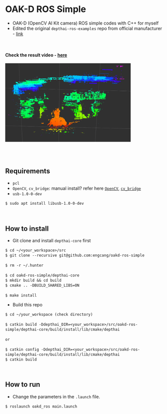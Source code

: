 # OAK-D ROS Simple
+ OAK-D (OpenCV AI Kit camera) ROS simple codes with C++ for myself
+ Edited the original `depthai-ros-examples` repo from official manufacturer - [link](https://github.com/luxonis/depthai-ros-examples)

<br>

#### Check the result video - [here](https://youtu.be/0Wla_efIOn0)

  <p align="left">
  <img src="pcl.png" width="400"/>
  </p>
  
<br>
<br>

## Requirements
+ `pcl`
+ `OpenCV`, `cv_bridge`: manual install? refer here [`OpenCV`](https://github.com/engcang/vins-application#-opencv-with-cuda-necessary-for-gpu-version-1), [`cv_bridge`](https://github.com/engcang/vins-application#-cv_bridge-with-built-opencv-necessary-for-whom-built-opencv-manually-from-above)
+ `usb-1.0-0-dev`
~~~shell
$ sudo apt install libusb-1.0-0-dev
~~~

<br> 

## How to install

+ Git clone and install `depthai-core` first

```shell
$ cd ~/<your_workspace>/src
$ git clone --recursive git@github.com:engcang/oakd-ros-simple

$ rm -r ~/.hunter

$ cd oakd-ros-simple/depthai-core
$ mkdir build && cd build
$ cmake .. -DBUILD_SHARED_LIBS=ON

$ make install
```

+ Build this repo

```shell
$ cd ~/your_workspace (check directory)

$ catkin build -Ddepthai_DIR=<your_workspace>/src/oakd-ros-simple/depthai-core/build/install/lib/cmake/depthai

or

$ catkin config -Ddepthai_DIR=<your_workspace>/src/oakd-ros-simple/depthai-core/build/install/lib/cmake/depthai
$ catkin build
```

<br> 

## How to run

+ Change the parameters in the `.launch` file.
~~~shell
$ roslaunch oakd_ros main.launch
~~~
